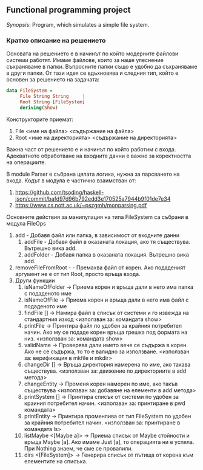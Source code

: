 ## Functional programming project
*Synopsis*: Program, which simulates a simple file system.

### Кратко описание на решението
Основата на решението е в начинът по който модерните файлови системи работят. Имаме файлове, които за наше улеснение съхраняваме в папки. Въпросните папки също е удобно да съхраняваме в други папки. От тази идея се вдъхновява и следния тип, който е основен за решението на задачата:

```haskell 
data FileSystem =
     File String String     |
     Root String [FileSystem]
     deriving(Show)
```
 Конструкторите приемат:
   1. File <име на файла> <съдържание на файла>
   2. Root <име на директорията> <съдържание на директорията>

Важна част от решението е и начинът по който работим с входа. Адекватното обработване на входните данни е важно за коректността на операциите.

В module Parser е събрана цялата логика, нужна за парсването на входа. Кодът в модула е частично взаимстван от:
1. https://github.com/tsoding/haskell-json/commit/bafd97d96b792edd3e170525a7944b9f01de7e34
2. https://www.cs.nott.ac.uk/~pszgmh/monparsing.pdf
   
Основните действия за манипулация на типа FileSystem са събрани в модула FileOps
1. add - Добавя файл или папка, в зависимост от входните данни
   1. addFile <path> <name> <content> - Добавя файл в оказаната локация, ако тя съществува. Вътрешно вика add.
   2.  addFolder <path> <name> - Добавя папка в оказаната локация. Вътрешно вика add.
2. removeFileFromRoot - <name> <FileSystem> - Премахва файл от корен. Ако подаденият аргумент не е от тип Root, просто връща входа.
3. Други функции
   1. isNameOfFolder <String> <FileSystem> -> Приема корен и връща дали в него има папка с подаденото име 
   2. isNameOfFile <String> <FileSystem> -> Приема корен и връща дали в него има файл с подаденото име
   3. findFile <String> [<FileSystem>] -> Намира файл в списък от системи и го извежда на стандартния изход <използван за: командата show>
   4. printFile <FileSystem> -> Принтира файл по удобен за крайния потребител начин. Ако му се подаде корен връща грешка под формата на низ. <използван за: командата show>
   5. validName <String> <FileSystem> -> Проверява дали името вече се съдържа в корен. Ако не се съдържа, то то е валидно за използване. <използван за: верификация в mkfile и mkdir>
   6. changeDir <String> [<FileSystem>] -> Връща директория намерена по име, ако такава съществува. <използван за: движение по директориите в add метода>
   7. changeEntity <FileSystem> <FileSystem> -> Променя корен намерен по име, ако такъв съществува <използван за: добавяне на елементи в add метода>
   8. printSystem [<FileSystem>] -> Принтира списък от системи по удобен за краиния потребител начин. <използван за: принтиране в pwd командата>
   9. printEntity <FileSystem> -> Принтира променлива от тип FileSystem по удобен за крайния потребител начин. <използван за: принтиране в командата ls>
   10. listMaybe <[Maybe a]> -> Приема списък от Maybe стойности и връща Maybe [a]. Ако имаме Just [a], то операцията ни е успяла. При Nothing знаем, че сме се провалили.
   11. dirs <[FileSystem]> -> Генерира списък от пътища от корена към елементите на списъка.
